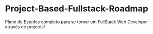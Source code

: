 # Project-Based-Fullstack-Roadmap
Plano de Estudos completo para se tornar um FullStack Web Developer através de projetos!
